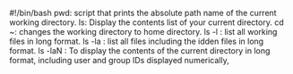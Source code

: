 #!/bin/bash
pwd: script that prints the absolute path name of the current working directory.
ls: Display the contents list of your current directory.
cd ~: changes the working directory to home directory.
ls -l : list all working files in long format.
ls -la : list all files including the idden files in long format.
ls -laN : To display the contents of the current directory in long format, including user and group IDs displayed numerically,
